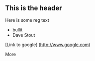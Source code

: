 ## This is the header

Here is some reg text

* bullit
* Dave Stout

[Link to google] (http://www.google.com)

More